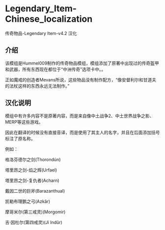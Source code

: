 # Legendary_Item-Chinese_localization
传奇物品-Legendary Item-v4.2 汉化

## 介绍
该模组是Hummel009制作的传奇物品模组，模组添加了原著中出现过的传奇盔甲和武器，所有东西现在都位于“中洲传奇”选项卡中。。

正如魔戒的创造者Mevans所说，这些物品没有制作配方，“像安督利尔和甘道夫的法杖这样的东西永远无法制作。”

## 汉化说明

模组中有许多内容不是原著内容，而是来自像中土战争2、中土世界战争之影、MERP等这些游戏。

因此在翻译的时候没有直接音译，而是使用了其主人的名字，并且在后面添加括号标注了原名称。

例如：

格洛芬德尔之剑(Thorondún)

塔里昂之剑-焰之辉(Urfael)

塔里昂之剑-复仇者(Acharn)

戴因二世的巨斧(Barazanthual)

凯勒布理鹏之弓(Azkâr)

摩哥米尔(第三戒灵)(Morgomir)

吉·因杜尔(第四戒灵)(Jí Indûr)
